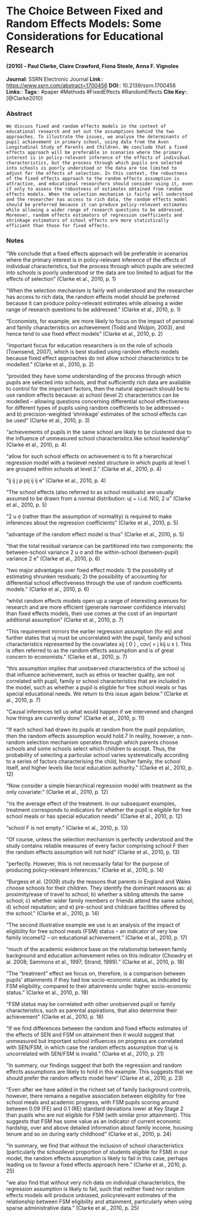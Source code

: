 # The Choice Between Fixed and Random Effects Models: Some Considerations for Educational Research
#### (2010) - Paul Clarke, Claire Crawford, Fiona Steele, Anna F. Vignoles
**Journal**: SSRN Electronic Journal
**Link**:: https://www.ssrn.com/abstract=1700456
**DOI**:: 10.2139/ssrn.1700456
**Links**:: 
**Tags**:: #paper #Methods #FixedEffects #RandomEffects 
**Cite Key**:: [@Clarke2010]

### Abstract

```
We discuss fixed and random effects models in the context of educational research and set out the assumptions behind the two approaches. To illustrate the issues, we analyse the determinants of pupil achievement in primary school, using data from the Avon Longitudinal Study of Parents and Children. We conclude that a fixed effects approach will be preferable in scenarios where the primary interest is in policy-relevant inference of the effects of individual characteristics, but the process through which pupils are selected into schools is poorly understood or the data are too limited to adjust for the effects of selection. In this context, the robustness of the fixed effects approach to the random effects assumption is attractive, and educational researchers should consider using it, even if only to assess the robustness of estimates obtained from random effects models. When the selection mechanism is fairly well understood and the researcher has access to rich data, the random effects model should be preferred because it can produce policy-relevant estimates while allowing a wider range of research questions to be addressed. Moreover, random effects estimators of regression coefficients and shrinkage estimators of school effects are more statistically efficient than those for fixed effects.
```

### Notes

“We conclude that a fixed effects approach will be preferable in scenarios where the primary interest is in policy-relevant inference of the effects of individual characteristics, but the process through which pupils are selected into schools is poorly understood or the data are too limited to adjust for the effects of selection” (Clarke et al., 2010, p. 1)

“When the selection mechanism is fairly well understood and the researcher has access to rich data, the random effects model should be preferred because it can produce policy-relevant estimates while allowing a wider range of research questions to be addressed.” (Clarke et al., 2010, p. 1)

“Economists, for example, are more likely to focus on the impact of personal and family characteristics on achievement (Todd and Wolpin, 2003), and hence tend to use fixed effect models” (Clarke et al., 2010, p. 2)

“important focus for education researchers is on the role of schools (Townsend, 2007), which is best studied using random effects models because fixed effect approaches do not allow school characteristics to be modelled.” (Clarke et al., 2010, p. 2)

“provided they have some understanding of the process through which pupils are selected into schools, and that sufficiently rich data are available to control for the important factors, then the natural approach should be to use random effects because: a) school (level 2) characteristics can be modelled – allowing questions concerning differential school effectiveness for different types of pupils using random coefficients to be addressed – and b) precision-weighted ‘shrinkage’ estimates of the school effects can be used” (Clarke et al., 2010, p. 3)

“achievements of pupils in the same school are likely to be clustered due to the influence of unmeasured school characteristics like school leadership” (Clarke et al., 2010, p. 4)

“allow for such school effects on achievement is to fit a hierarchical regression model with a twolevel nested structure in which pupils at level 1 are grouped within schools at level 2.” (Clarke et al., 2010, p. 4)

“ij ij j p pij ij ij e” (Clarke et al., 2010, p. 4)

“The school effects (also referred to as school residuals) are usually assumed to be drawn from a normal distribution: uj ~ i.i.d. N(0, 2 u” (Clarke et al., 2010, p. 5)

“2 u σ (rather than the assumption of normality) is required to make inferences about the regression coefficients” (Clarke et al., 2010, p. 5)

“advantage of the random effect model is thus” (Clarke et al., 2010, p. 5)

“that the total residual variance can be partitioned into two components: the between-school variance 2 u σ and the within-school (between-pupil) variance 2 e” (Clarke et al., 2010, p. 6)

“two major advantages over fixed effect models: 1) the possibility of estimating shrunken residuals; 2) the possibility of accounting for differential school effectiveness through the use of random coefficients models.” (Clarke et al., 2010, p. 6)

“whilst random effects models open up a range of interesting avenues for research and are more efficient (generate narrower confidence intervals) than fixed effects models, their use comes at the cost of an important additional assumption” (Clarke et al., 2010, p. 7)

“This requirement mirrors the earlier regression assumption (for eij) and further states that uj must be uncorrelated with the pupil, family and school characteristics represented by the covariates xij ( 0 ) , cov( = j kij u x ). This is often referred to as the random effects assumption and is of great concern to economists.” (Clarke et al., 2010, p. 7)

“this assumption implies that unobserved characteristics of the school uj that influence achievement, such as ethos or teacher quality, are not correlated with pupil, family or school characteristics that are included in the model, such as whether a pupil is eligible for free school meals or has special educational needs. We return to this issue again below.” (Clarke et al., 2010, p. 7)

“Causal inferences tell us what would happen if we intervened and changed how things are currently done” (Clarke et al., 2010, p. 11)

“If each school had drawn its pupils at random from the pupil population, then the random effects assumption would hold.7 In reality, however, a non-random selection mechanism operates through which parents choose schools and some schools select which children to accept. Thus, the probability of selecting a particular school varies systematically according to a series of factors characterising the child, his/her family, the school itself, and higher levels like local education authority.” (Clarke et al., 2010, p. 12)

“Now consider a simple hierarchical regression model with treatment as the only covariate:” (Clarke et al., 2010, p. 12)

“τis the average effect of the treatment. In our subsequent examples, treatment corresponds to indicators for whether the pupil is eligible for free school meals or has special education needs” (Clarke et al., 2010, p. 12)

“school F is not empty.” (Clarke et al., 2010, p. 13)

“Of course, unless the selection mechanism is perfectly understood and the study contains reliable measures of every factor comprising school F then the random effects assumption will not hold” (Clarke et al., 2010, p. 13)

“perfectly. However, this is not necessarily fatal for the purpose of producing policy-relevant inferences.” (Clarke et al., 2010, p. 14)

“Burgess et al. (2009) study the reasons that parents in England and Wales choose schools for their children. They identify the dominant reasons as: a) proximity/ease of travel to school; b) whether a sibling attends the same school; c) whether wider family members or friends attend the same school; d) school reputation; and e) pre-school and childcare facilities offered by the school.” (Clarke et al., 2010, p. 14)

“The second illustrative example we use is an analysis of the impact of eligibility for free school meals (FSM) status – an indicator of very low family income12 – on educational achievement.” (Clarke et al., 2010, p. 17)

“much of the academic evidence base on the relationship between family background and education achievement relies on this indicator (Chowdry et al. 2008; Sammons et al., 1997; Strand, 1999).” (Clarke et al., 2010, p. 18)

“The “treatment” effect we focus on, therefore, is a comparison between pupils’ attainments if they had low socio-economic status, as indicated by FSM eligibility, compared to their attainments under higher socio-economic status.” (Clarke et al., 2010, p. 18)

“FSM status may be correlated with other unobserved pupil or family characteristics, such as parental aspirations, that also determine their achievement” (Clarke et al., 2010, p. 18)

“If we find differences between the random and fixed effects estimates of the effects of SEN and FSM on attainment then it would suggest that unmeasured but important school influences on progress are correlated with SEN/FSM, in which case the random effects assumption that uj is uncorrelated with SEN/FSM is invalid.” (Clarke et al., 2010, p. 21)

“In summary, our findings suggest that both the regression and random effects assumptions are likely to hold in this example. This suggests that we should prefer the random effects model here” (Clarke et al., 2010, p. 23)

“Even after we have added in the richest set of family background controls, however, there remains a negative association between eligibility for free school meals and academic progress, with FSM pupils scoring around between 0.09 (FE) and 0.1 (RE) standard deviations lower at Key Stage 2 than pupils who are not eligible for FSM (with similar prior attainment). This suggests that FSM has some value as an indicator of current economic hardship, over and above detailed information about family income, housing tenure and so on during early childhood” (Clarke et al., 2010, p. 24)

“In summary, we find that without the inclusion of school characteristics (particularly the schoollevel proportion of students eligible for FSM) in our model, the random effects assumption is likely to fail in this case, perhaps leading us to favour a fixed effects approach here.” (Clarke et al., 2010, p. 25)

“we also find that without very rich data on individual characteristics, the regression assumption is likely to fail, such that neither fixed nor random effects models will produce unbiased, policyrelevant estimates of the relationship between FSM eligibility and attainment, particularly when using sparse administrative data.” (Clarke et al., 2010, p. 25)